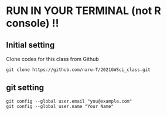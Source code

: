 # RUN IN YOUR TERMINAL (not R console) !!
## Initial setting
Clone codes for this class from Github 
```
git clone https://github.com/naru-T/2021GWSci_class.git
```

## git setting
```
git config --global user.email "you@example.com"  
git config --global user.name "Your Name"
```